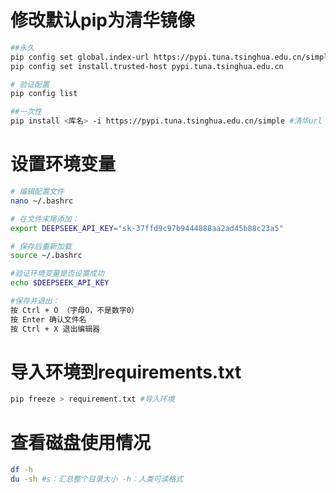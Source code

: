 # 修改默认pip为清华镜像
```bash
##永久
pip config set global.index-url https://pypi.tuna.tsinghua.edu.cn/simple
pip config set install.trusted-host pypi.tuna.tsinghua.edu.cn

# 验证配置
pip config list

##一次性 
pip install <库名> -i https://pypi.tuna.tsinghua.edu.cn/simple #清华url
```

# 设置环境变量
```bash
# 编辑配置文件
nano ~/.bashrc

# 在文件末尾添加：
export DEEPSEEK_API_KEY="sk-37ffd9c97b9444888aa2ad45b88c23a5"

# 保存后重新加载
source ~/.bashrc

#验证环境变量是否设置成功
echo $DEEPSEEK_API_KEY

#保存并退出：
按 Ctrl + O （字母O，不是数字0）
按 Enter 确认文件名
按 Ctrl + X 退出编辑器

```
# 导入环境到requirements.txt
```bash
pip freeze > requirement.txt #导入环境
```

# 查看磁盘使用情况
```bash
df -h 
du -sh #s：汇总整个目录大小 -h：人类可读格式
```